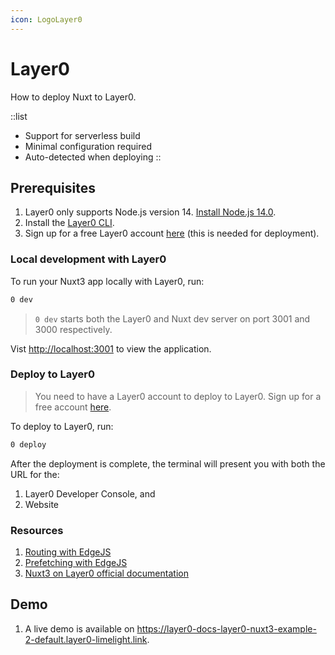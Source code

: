 ```yaml
---
icon: LogoLayer0
---
```


# Layer0

How to deploy Nuxt to Layer0.

::list

- Support for serverless build
- Minimal configuration required
- Auto-detected when deploying
::

## Prerequisites

1. Layer0 only supports Node.js version 14. [Install Node.js 14.0](https://docs.layer0.co/guides/install-nodejs).
2. Install the [Layer0 CLI](https://docs.layer0.co/guides/cli).
3. Sign up for a free Layer0 account [here](https://app.layer0.co/signup) (this is needed for deployment).

### Local development with Layer0

To run your Nuxt3 app locally with Layer0, run:

```bash
0 dev
```

> `0 dev` starts both the Layer0 and Nuxt dev server on port 3001 and 3000 respectively.

Vist [http://localhost:3001](http://localhost:3001) to view the application.

### Deploy to Layer0

> You need to have a Layer0 account to deploy to Layer0. Sign up for a free account [here](https://app.layer0.co/signup).

To deploy to Layer0, run:

```bash
0 deploy
```

After the deployment is complete, the terminal will present you with both the URL for the:

1. Layer0 Developer Console, and
2. Website

### Resources

1. [Routing with EdgeJS](https://docs.layer0.co/guides/routing)
2. [Prefetching with EdgeJS](https://docs.layer0.co/guides/prefetching)
3. [Nuxt3 on Layer0 official documentation](https://docs.layer0.co/guides/nuxt3)

## Demo

1. A live demo is available on <https://layer0-docs-layer0-nuxt3-example-2-default.layer0-limelight.link>.
